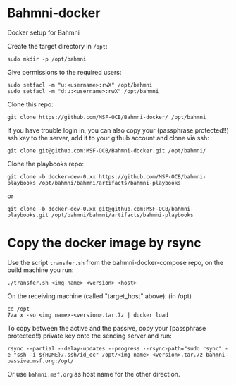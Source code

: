 # Bahmni-docker
Docker setup for Bahmni

Create the target directory in `/opt`:
```
sudo mkdir -p /opt/bahmni
```

Give permissions to the required users:
```
sudo setfacl -m "u:<username>:rwX" /opt/bahmni
sudo setfacl -m "d:u:<username>:rwX" /opt/bahmni
```

Clone this repo:
```
git clone https://github.com/MSF-OCB/Bahmni-docker/ /opt/bahmni
```

If you have trouble login in, you can also copy your (passphrase protected!!) ssh key to the server, add it to your github account and clone via ssh:
```
git clone git@github.com:MSF-OCB/Bahmni-docker.git /opt/bahmni/
```

Clone the playbooks repo:
```
git clone -b docker-dev-0.xx https://github.com/MSF-OCB/bahmni-playbooks /opt/bahmni/bahmni/artifacts/bahmni-playbooks
```
or
```
git clone -b docker-dev-0.xx git@github.com:MSF-OCB/bahmni-playbooks.git /opt/bahmni/bahmni/artifacts/bahmni-playbooks
```

# Copy the docker image by rsync

Use the script `transfer.sh` from the bahmni-docker-compose repo, on the build machine you run:
```
./transfer.sh <img name> <version> <host>
```

On the receiving machine (called "target_host" above): (in /opt)
```
cd /opt
7za x -so <img name>-<version>.tar.7z | docker load
```

To copy between the active and the passive, copy your (passphrase protected!!) private key onto the sending server and run:
```
rsync --partial --delay-updates --progress --rsync-path="sudo rsync" -e "ssh -i ${HOME}/.ssh/id_ec" /opt/<img name>-<version>.tar.7z bahmni-passive.msf.org:/opt/
```
Or use `bahmni.msf.org` as host name for the other direction.
